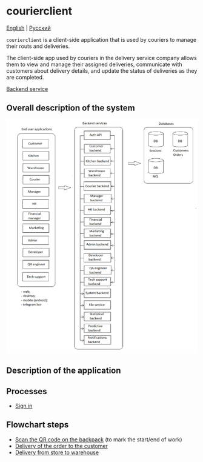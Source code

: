 # courierclient

[English](courierclient.md) | [Русский](courierclient.ru.md)

`courierclient` is a client-side application that is used by couriers to manage their routs and deliveries.

The client-side app used by couriers in the delivery service company allows them to view and manage their assigned deliveries, communicate with customers about delivery details, and update the status of deliveries as they are completed.

[Backend service](../backend/courierbackend.md)

## Overall description of the system 

![system_overall](../img/system_overall.png)

## Description of the application

## Processes 

- [Sign in](../processes/auth/signin.md)

## Flowchart steps

- [Scan the QR code on the backpack](../flowchartsteps/delivering/scanbackpack.md) (to mark the start/end of work)
- [Delivery of the order to the customer](../flowchartsteps/delivering/deliverorder.md)
- [Delivery from store to warehouse](../flowchartsteps/delivering/store2wh.md)
